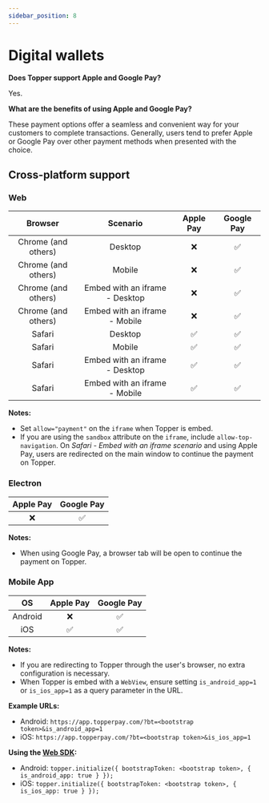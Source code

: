 ```yaml
---
sidebar_position: 8
---
```


# Digital wallets

**Does Topper support Apple and Google Pay?**

Yes.

**What are the benefits of using Apple and Google Pay?**

These payment options offer a seamless and convenient way for your customers to complete transactions. Generally, users tend to prefer Apple or Google Pay over other payment methods when presented with the choice.

## Cross-platform support

### Web

| Browser | Scenario | Apple Pay | Google Pay |
|:-------:|:--------:|:---------:|:----------:|
| Chrome (and others) | Desktop |    ❌     |     ✅     |
| Chrome (and others) | Mobile |    ❌     |     ✅     |
| Chrome (and others) | Embed with an iframe - Desktop |    ❌     |     ✅     |
| Chrome (and others) | Embed with an iframe - Mobile |    ❌     |     ✅     |
| Safari | Desktop |    ✅     |     ✅     |
| Safari | Mobile |    ✅     |     ✅     |
| Safari | Embed with an iframe - Desktop | ✅ |     ✅     |
| Safari | Embed with an iframe - Mobile | ✅ |     ✅     |

**Notes:**
- Set `allow="payment"` on the `iframe` when Topper is embed.
- If you are using the `sandbox` attribute on the `iframe`, include `allow-top-navigation`. On *Safari - Embed with an iframe scenario* and using Apple Pay, users are redirected on the main window to continue the payment on Topper.

### Electron

|  Apple Pay | Google Pay |
|:----------:|:----------:|
|     ❌      |     ✅     |

**Notes:**
- When using Google Pay, a browser tab will be open to continue the payment on Topper.

### Mobile App

|    OS    | Apple Pay | Google Pay |
|:-------:|:---------:|:----------:|
| Android |     ❌     |     ✅     |
|   iOS   |     ✅     |     ✅     |

**Notes:**
- If you are redirecting to Topper through the user's browser, no extra configuration is necessary.
- When Topper is embed with a `WebView`, ensure setting `is_android_app=1` or `is_ios_app=1` as a query parameter in the URL.

**Example URLs:**
- Android: `https://app.topperpay.com/?bt=<bootstrap token>&is_android_app=1`
- iOS: `https://app.topperpay.com/?bt=<bootstrap token>&is_ios_app=1`

**Using the [Web SDK](./web-sdk.md):**

- Android: `topper.initialize({ bootstrapToken: <bootstrap token>, { is_android_app: true } });`
- iOS: `topper.initialize({ bootstrapToken: <bootstrap token>, { is_ios_app: true } });`